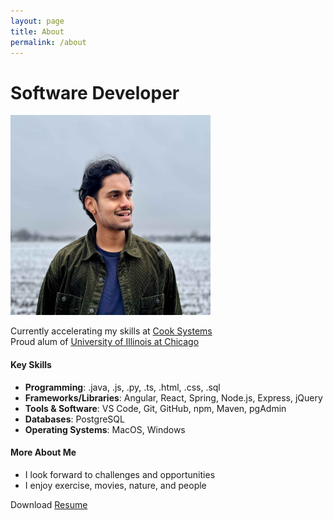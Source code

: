 ```yaml
---
layout: page
title: About
permalink: /about
---
```


# Software Developer

<img src="https://github.com/sarthak-p/portfolio/blob/gh-pages/assets/img/misc/Sarthak%20Photo.jpg?raw=true" width="320" height="320">

Currently accelerating my skills at [Cook Systems](https://cooksys.com/FastTrack/)<br>
Proud alum of [University of Illinois at Chicago](https://cs.uic.edu)<br>

#### Key Skills

- **Programming**: .java, .js, .py, .ts, .html, .css, .sql<br>
- **Frameworks/Libraries**: Angular, React, Spring, Node.js, Express, jQuery<br>
- **Tools & Software**: VS Code, Git, GitHub, npm, Maven, pgAdmin<br>
- **Databases**: PostgreSQL<br>
- **Operating Systems**: MacOS, Windows<br>

#### More About Me

- I look forward to challenges and opportunities<br>
- I enjoy exercise, movies, nature, and people<br>

Download <a href="https://github.com/sarthak-p/portfolio/blob/gh-pages/assets/files/Sarthak%20Resume.pdf" target="_blank">Resume</a>
